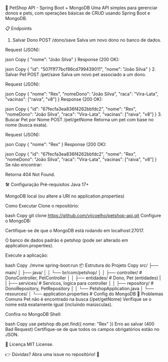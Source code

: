 🐾 PetShop API - Spring Boot + MongoDB
Uma API simples para gerenciar donos e pets, com operações básicas de CRUD usando Spring Boot e MongoDB.

📋 Endpoints
1. Salvar Dono
POST /dono/save
Salva um novo dono no banco de dados.

Request (JSON):

json
Copy
{
    "nome": "João Silva"
}
Response (200 OK):

json
Copy
{
    "id": "507f1f77bcf86cd799439011",
    "nome": "João Silva"
}
2. Salvar Pet
POST /pet/save
Salva um novo pet associado a um dono.

Request (JSON):

json
Copy
{
    "nome": "Rex",
    "nomeDono": "João Silva",
    "raca": "Vira-Lata",
    "vacinas": ["raiva", "v8"]
}
Response (200 OK):

json
Copy
{
    "id": "67fecfa3ea836f4262bbfdc2",
    "nome": "Rex",
    "nomeDono": "João Silva",
    "raca": "Vira-Lata",
    "vacinas": ["raiva", "v8"]
}
3. Buscar Pet por Nome
POST /pet/getNome
Retorna um pet com base no nome (busca exata).

Request (JSON):

json
Copy
{
    "nome": "Rex"
}
Response (200 OK):

json
Copy
{
    "id": "67fecfa3ea836f4262bbfdc2",
    "nome": "Rex",
    "nomeDono": "João Silva",
    "raca": "Vira-Lata",
    "vacinas": ["raiva", "v8"]
}
Se não encontrar:

Retorna 404 Not Found.

🛠 Configuração
Pré-requisitos
Java 17+

MongoDB local (ou altere a URI no application.properties)

Como Executar
Clone o repositório:

bash
Copy
git clone https://github.com/vijcoelho/petshop-api.git
Configure o MongoDB:

Certifique-se de que o MongoDB está rodando em localhost:27017.

O banco de dados padrão é petshop (pode ser alterado em application.properties).

Execute a aplicação:

bash
Copy
./mvnw spring-boot:run
📦 Estrutura do Projeto
Copy
src/
├── main/
│   ├── java/
│   │   └── br/com/petshop/
│   │       ├── controller/       # DonoController, PetController
│   │       ├── entidades/        # Dono, Pet (entidades)
|   |       ├── services/         # Servicos, logica para controller
│   │       ├── repository/       # DonoRepository, PetRepository
│   │       └── PetshopApplication.java
│   └── resources/
│       └── application.properties # Config do MongoDB
🐛 Problemas Comuns
Pet não é encontrado na busca (/pet/getNome)
Verifique se o nome está exatamente igual (incluindo maiúsculas).

Confira no MongoDB Shell:

bash
Copy
use petshop
db.pet.find({ nome: "Rex" })
Erro ao salvar (400 Bad Request)
Certifique-se de que todos os campos obrigatórios estão no JSON.

📜 Licença
MIT License.

👉 Dúvidas? Abra uma issue no repositório! 🚀
